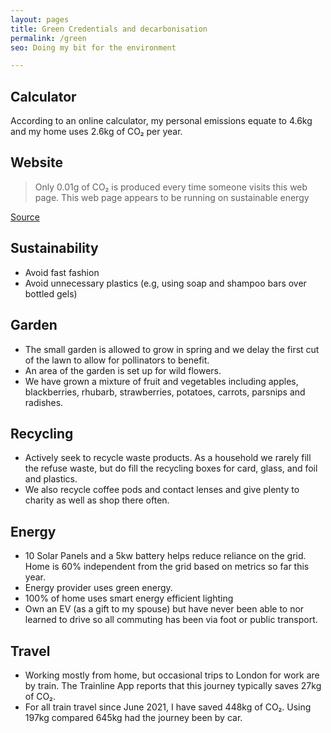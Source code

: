 ```yaml
---
layout: pages
title: Green Credentials and decarbonisation
permalink: /green
seo: Doing my bit for the environment

---
```


## Calculator

According to an online calculator, my personal emissions equate to 4.6kg and my home uses 2.6kg of CO₂ per year.

## Website

> Only 0.01g of CO₂ is produced every time someone visits this web page. This web page appears to be running on sustainable energy

[Source](https://www.websitecarbon.com/website/thechels-uk/)

## Sustainability

- Avoid fast fashion
- Avoid unnecessary plastics (e.g, using soap and shampoo bars over bottled gels)

## Garden

- The small garden is allowed to grow in spring and we delay the first cut of the lawn to allow for pollinators to benefit.
- An area of the garden is set up for wild flowers.
- We have grown a mixture of fruit and vegetables including apples, blackberries, rhubarb, strawberries, potatoes, carrots, parsnips and radishes.

## Recycling

- Actively seek to recycle waste products. As a household we rarely fill the refuse waste, but do fill the recycling boxes for card, glass, and foil and plastics.
- We also recycle coffee pods and contact lenses and give plenty to charity as well as shop there often.

## Energy

- 10 Solar Panels and a 5kw battery helps reduce reliance on the grid. Home is 60% independent from the grid based on metrics so far this year.
- Energy provider uses green energy.
- 100% of home uses smart energy efficient lighting
- Own an EV (as a gift to my spouse) but have never been able to nor learned to drive so all commuting has been via foot or public transport.

## Travel

- Working mostly from home, but occasional trips to London for work are by train. The Trainline App reports that this journey typically saves 27kg of CO₂.
- For all train travel since June 2021, I have saved 448kg of CO₂. Using 197kg compared 645kg had the journey been by car.
